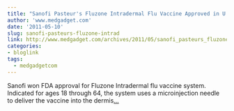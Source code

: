 ```yaml
---
title: "Sanofi Pasteur's Fluzone Intradermal Flu Vaccine Approved in U.S."
author: 'www.medgadget.com'
date: '2011-05-10'
slug: sanofi-pasteurs-fluzone-intrad
link: http://www.medgadget.com/archives/2011/05/sanofi_pasteurs_fluzone_intradermal_flu_vaccine_approved_in_us.html
categories:
- bloglink
tags:
  - medgadgetcom
---
```


Sanofi won FDA approval for Fluzone Intradermal flu vaccine system. Indicated for ages 18 through 64, the system uses a microinjection needle to deliver the vaccine into the dermis[... <i class="fas fa-external-link-alt"></i>](http://www.medgadget.com/archives/2011/05/sanofi_pasteurs_fluzone_intradermal_flu_vaccine_approved_in_us.html)

